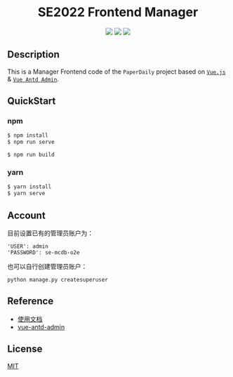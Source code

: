 <h1 align="center">SE2022 Frontend Manager</h1>

<div align="center">

[![](https://img.shields.io/badge/frontend-Vue.js-7B8ED0)](https://vuejs.org/) [![](https://img.shields.io/badge/UI-Vue%20Antd%20Admin-5DA1F8)](https://github.com/iczer/vue-antd-admin) [![](https://img.shields.io/badge/license-MIT-9cf)](./LICENSE)
</div>


## Description

This is a Manager Frontend code of the `PaperDaily` project based on [`Vue.js`](https://vuejs.org) & [`Vue Antd Admin`](https://github.com/iczer/vue-antd-admin).

## QuickStart

### npm

```bash
$ npm install
$ npm run serve
```

```
$ npm run build
```

### yarn

```bash
$ yarn install
$ yarn serve
```

## Account

目前设置已有的管理员账户为：

```
'USER': admin
'PASSWORD': se-mcdb-o2e
```

也可以自行创建管理员账户：

```
python manage.py createsuperuser
```

## Reference

- [使用文档](https://iczer.gitee.io/vue-antd-admin-docs)
- [vue-antd-admin](https://github.com/iczer/vue-antd-admin)

## License

[MIT](./LICENSE)


